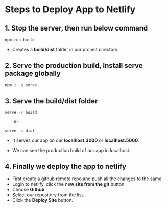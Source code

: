 # Steps to Deploy App to Netlify

## 1. Stop the server, then run below command 

```bash
npm run build
```

- Creates a **build/dist** folder in our project directory.

## 2. Serve the production build, Install serve package globally

```bash
npm i -g serve
```

## 3. Serve the build/dist folder

```bash
serve -s build
```

        Or

```bash
serve -s dist
```

- It serves our app on our **localhost:3000** or **localhost:5000**.

- We can see the production build of our app in localhost.

## 4. Finally we deploy the app to netlify

- First create a github remote repo and push all the changes to the same.
- Login to netlify, click the ne**w site from the git** button.
- Choose **Github**
- Select our repository from the list.
- Click the **Deploy Site** button.











